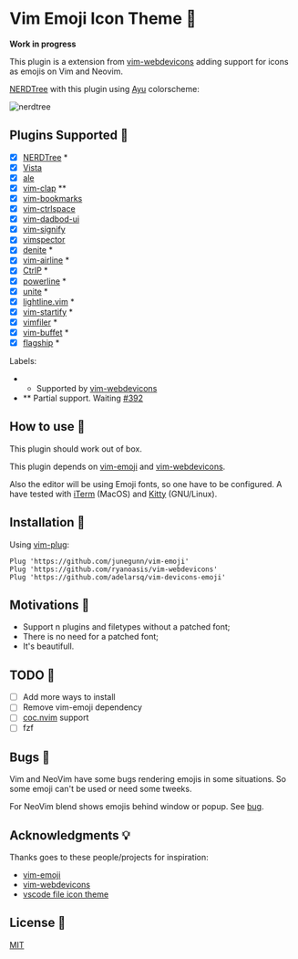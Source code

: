 # Vim Emoji Icon Theme 🎨

**Work in progress**

This plugin is a extension from [vim-webdevicons](https://github.com/ryanoasis/vim-devicons) adding support for icons as emojis on Vim and Neovim.

[NERDTree](https://github.com/preservim/nerdtree) with this plugin using [Ayu](https://github.com/ayu-theme/ayu-vim) colorscheme:

![nerdtree](https://user-images.githubusercontent.com/430272/79052360-5e31df80-7c0c-11ea-830e-84f516b0b3ec.png)

## Plugins Supported 🤗

- [x] [NERDTree](https://github.com/preservim/nerdtree) *
- [x] [Vista](https://github.com/liuchengxu/vista.vim)
- [x] [ale](https://github.com/dense-analysis/ale)
- [x] [vim-clap](https://github.com/liuchengxu/vim-clap) **
- [x] [vim-bookmarks](https://github.com/MattesGroeger/vim-bookmarks)
- [x] [vim-ctrlspace](https://github.com/vim-ctrlspace)
- [x] [vim-dadbod-ui](https://github.com/kristijanhusak/vim-dadbod-ui)
- [x] [vim-signify](https://github.com/mhinz/vim-signify)
- [x] [vimspector](https://github.com/puremourning/vimspector)
- [x] [denite](https://github.com/Shougo/denite.nvim) *
- [x] [vim-airline](https://github.com/vim-airline/vim-airline) *
- [x] [CtrlP](https://github.com/ctrlpvim/ctrlp.vim) *
- [x] [powerline](https://github.com/powerline/powerline) *
- [x] [unite](https://github.com/Shougo/unite.vim) *
- [x] [lightline.vim](https://github.com/itchyny/lightline.vim) *
- [x] [vim-startify](https://github.com/mhinz/vim-startify) *
- [x] [vimfiler](https://github.com/Shougo/vimfiler.vim) *
- [x] [vim-buffet](https://github.com/bagrat/vim-buffet) *
- [x] [flagship](https://github.com/tpope/vim-flagship) *

Labels:
 - * Supported by [vim-webdevicons](https://github.com/ryanoasis/vim-devicons)
 - ** Partial support. Waiting [#392](https://github.com/liuchengxu/vim-clap/issues/392)

## How to use 🤔

This plugin should work out of box.

This plugin depends on [vim-emoji](https://github.com/junegunn/vim-emoji) and [vim-webdevicons](https://github.com/junegunn/vim-plug).

Also the editor will be using Emoji fonts, so one have to be configured. A have tested with [iTerm](https://www.iterm2.com) (MacOS) and [Kitty](https://sw.kovidgoyal.net/kitty) (GNU/Linux).

## Installation 🧙

Using [vim-plug](https://github.com/junegunn/vim-plug):

```vim
Plug 'https://github.com/junegunn/vim-emoji'
Plug 'https://github.com/ryanoasis/vim-webdevicons'
Plug 'https://github.com/adelarsq/vim-devicons-emoji'
```
## Motivations 💓

- Support n plugins and filetypes without a patched font;
- There is no need for a patched font;
- It's beautifull.

## TODO 🔨

- [ ] Add more ways to install
- [ ] Remove vim-emoji dependency
- [ ] [coc.nvim](https://github.com/neoclide/coc.nvim) support
- [ ] fzf

## Bugs 🐛

Vim and NeoVim have some bugs rendering emojis in some situations. So some
emoji can't be used or need some tweeks.

For NeoVim blend shows emojis behind window or popup. See [bug](https://github.com/neovim/neovim/issues/12012).

## Acknowledgments 💡

Thanks goes to these people/projects for inspiration:

- [vim-emoji](https://github.com/junegunn/vim-emoji)
- [vim-webdevicons](https://github.com/junegunn/vim-plug)
- [vscode file icon theme](https://code.visualstudio.com/api/extension-guides/file-icon-theme)

## License 📜

[MIT](License)

